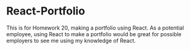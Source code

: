 # React-Portfolio
This is for Homework 20, making a portfolio using React. As a potential employee, using React to make a portfolio would be great for possible employers to see me using my knowledge of React.
